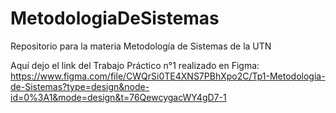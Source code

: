 # MetodologiaDeSistemas
Repositorio para la materia Metodología de Sistemas de la UTN

Aquí dejo el link del Trabajo Práctico n°1 realizado en Figma:
https://www.figma.com/file/CWQrSi0TE4XNS7PBhXpo2C/Tp1-Metodologia-de-Sistemas?type=design&node-id=0%3A1&mode=design&t=76QewcygacWY4gD7-1
